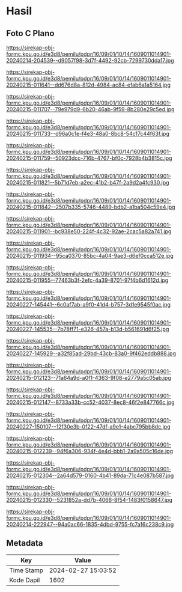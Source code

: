 # Hasil

## Foto C Plano

https://sirekap-obj-formc.kpu.go.id/e3d8/pemilu/pdpr/16/09/01/10/14/1609011014901-20240214-204539--d9057f98-3d7f-4492-92cb-7299730dda17.jpg

https://sirekap-obj-formc.kpu.go.id/e3d8/pemilu/pdpr/16/09/01/10/14/1609011014901-20240215-011641--dd676d8a-812d-4984-ac84-efab6a1a5164.jpg

https://sirekap-obj-formc.kpu.go.id/e3d8/pemilu/pdpr/16/09/01/10/14/1609011014901-20240215-011707--79e979d9-6b20-46ab-9f59-8b280e29c5ed.jpg

https://sirekap-obj-formc.kpu.go.id/e3d8/pemilu/pdpr/16/09/01/10/14/1609011014901-20240215-011733--d96a0c1e-f4e3-48a0-8bc8-54c17c44f63f.jpg

https://sirekap-obj-formc.kpu.go.id/e3d8/pemilu/pdpr/16/09/01/10/14/1609011014901-20240215-011759--50923dcc-716b-4767-bf0c-7928b4b3815c.jpg

https://sirekap-obj-formc.kpu.go.id/e3d8/pemilu/pdpr/16/09/01/10/14/1609011014901-20240215-011821--5b71d7eb-a2ec-41b2-b47f-2a9d2a4fc930.jpg

https://sirekap-obj-formc.kpu.go.id/e3d8/pemilu/pdpr/16/09/01/10/14/1609011014901-20240215-011842--2507b335-5746-4489-bdb2-a1ba504c59e4.jpg

https://sirekap-obj-formc.kpu.go.id/e3d8/pemilu/pdpr/16/09/01/10/14/1609011014901-20240215-011901--bc938e50-224f-4c32-92ae-2cac5a82a741.jpg

https://sirekap-obj-formc.kpu.go.id/e3d8/pemilu/pdpr/16/09/01/10/14/1609011014901-20240215-011934--95ca0370-85bc-4a04-9ae3-d6ef0cca512e.jpg

https://sirekap-obj-formc.kpu.go.id/e3d8/pemilu/pdpr/16/09/01/10/14/1609011014901-20240215-011955--77463b3f-2efc-4a39-8701-97f4b6d1612d.jpg

https://sirekap-obj-formc.kpu.go.id/e3d8/pemilu/pdpr/16/09/01/10/14/1609011014901-20240227-145441--6c0af7ab-a9f0-41d4-b757-3d1e9545f0ac.jpg

https://sirekap-obj-formc.kpu.go.id/e3d8/pemilu/pdpr/16/09/01/10/14/1609011014901-20240227-145535--7b78ff71-e326-457a-b13d-b561691d6f25.jpg

https://sirekap-obj-formc.kpu.go.id/e3d8/pemilu/pdpr/16/09/01/10/14/1609011014901-20240227-145929--a32f85ad-29bd-43cb-83a0-9f462eddb888.jpg

https://sirekap-obj-formc.kpu.go.id/e3d8/pemilu/pdpr/16/09/01/10/14/1609011014901-20240215-012123--71a64a9d-a0f1-4363-9f08-e2779a5c05ab.jpg

https://sirekap-obj-formc.kpu.go.id/e3d8/pemilu/pdpr/16/09/01/10/14/1609011014901-20240215-012147--8733a33b-cc52-4037-8ec8-46f2e847766c.jpg

https://sirekap-obj-formc.kpu.go.id/e3d8/pemilu/pdpr/16/09/01/10/14/1609011014901-20240227-150107--12f30e3b-0f22-47df-a9e1-4abc795bb8dc.jpg

https://sirekap-obj-formc.kpu.go.id/e3d8/pemilu/pdpr/16/09/01/10/14/1609011014901-20240215-012239--94f6a306-934f-4e4d-bbb1-2a9a505c16de.jpg

https://sirekap-obj-formc.kpu.go.id/e3d8/pemilu/pdpr/16/09/01/10/14/1609011014901-20240215-012304--2a64d579-0160-4b41-89da-71c4e087b587.jpg

https://sirekap-obj-formc.kpu.go.id/e3d8/pemilu/pdpr/16/09/01/10/14/1609011014901-20240215-012330--5231852a-dd7b-4066-8f54-1483f0158647.jpg

https://sirekap-obj-formc.kpu.go.id/e3d8/pemilu/pdpr/16/09/01/10/14/1609011014901-20240214-222947--94a0ac66-1835-4dbd-9755-fc7a16c238c9.jpg


## Metadata

| Key        | Value               |
| ---------- | ------------------- |
| Time Stamp | 2024-02-27 15:03:52 |
| Kode Dapil | 1602                |



